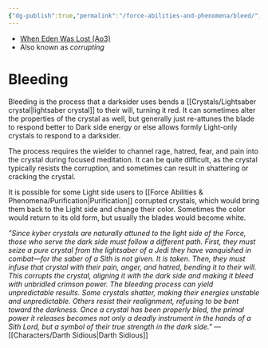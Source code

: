 ```yaml
---
{"dg-publish":true,"permalink":"/force-abilities-and-phenomena/bleed/","tags":["forcepower","dark"],"noteIcon":"saber1"}
---
```


- [When Eden Was Lost (Ao3)](https://archiveofourown.org/works/19334440)
- Also known as *corrupting*
# Bleeding
Bleeding is the process that a darksider uses bends a [[Crystals/Lightsaber crystal\|lightsaber crystal]] to their will, turning it red. It can sometimes alter the properties of the crystal as well, but generally just re-attunes the blade to respond better to Dark side energy or else allows formly Light-only crystals to respond to a darksider.

The process requires the wielder to channel rage, hatred, fear, and pain into the crystal during focused meditation. It can be quite difficult, as the crystal typically resists the corruption, and sometimes can result in shattering or cracking the crystal. 

It is possible for some Light side users to [[Force Abilities & Phenomena/Purification\|Purification]] corrupted crystals, which would bring them back to the Light side and change their color. Sometimes the color would return to its old form, but usually the blades would become white. 

*"Since kyber crystals are naturally attuned to the light side of the Force, those who serve the dark side must follow a different path. First, they must seize a pure crystal from the lightsaber of a Jedi they have vanquished in combat—for the saber of a Sith is not given. It is taken. Then, they must infuse that crystal with their pain, anger, and hatred, bending it to their will. This corrupts the crystal, aligning it with the dark side and making it bleed with unbridled crimson power. The bleeding process can yield unpredictable results. Some crystals shatter, making their energies unstable and unpredictable. Others resist their realignment, refusing to be bent toward the darkness. Once a crystal has been properly bled, the primal power it releases becomes not only a deadly instrument in the hands of a Sith Lord, but a symbol of their true strength in the dark side."* — [[Characters/Darth Sidious\|Darth Sidious]]